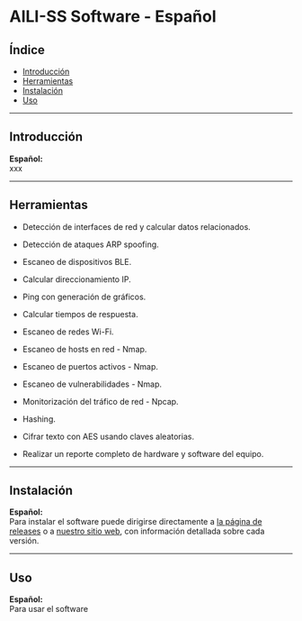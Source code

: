 # AILI-SS Software - Español

## Índice

- [Introducción](#introducción)
- [Herramientas](#herramientas)
- [Instalación](#instalación)
- [Uso](#uso)

---

## Introducción

**Español:**  
xxx

---

## Herramientas

* Detección de interfaces de red y calcular datos relacionados.
* Detección de ataques ARP spoofing.
* Escaneo de dispositivos BLE.
* Calcular direccionamiento IP.
* Ping con generación de gráficos.
* Calcular tiempos de respuesta.
* Escaneo de redes Wi-Fi.
* Escaneo de hosts en red - Nmap.
* Escaneo de puertos activos - Nmap.
* Escaneo de vulnerabilidades - Nmap.
* Monitorización del tráfico de red - Npcap.

* Hashing.
* Cifrar texto con AES usando claves aleatorias.
* Realizar un reporte completo de hardware y software del equipo.

---

## Instalación

**Español:**  
Para instalar el software puede dirigirse directamente a [la página de releases](https://github.com/byAd12/AILI-SS/releases) o a [nuestro sitio web](https://www.aili-ss.xyz/Descargar), con información detallada sobre cada versión.

---

## Uso

**Español:**  
Para usar el software 
